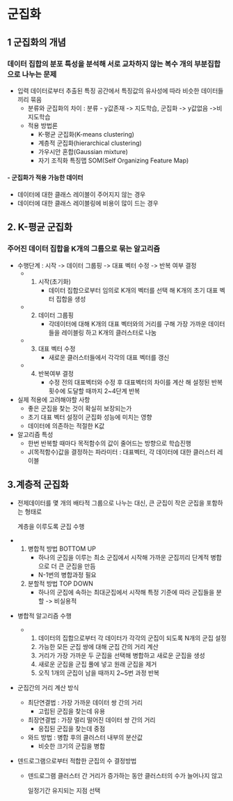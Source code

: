 # 군집화

## 1 군집화의 개념

### 데이터 집합의 분포 특성을 분석해 서로 교차하지 않는 복수 개의 부분집합으로 나누는 문제

- 입력 데이터로부터 추출된 특징 공간에서 특징값의 유사성에 따라 비슷한 데이터들끼리 묶음
  - 분류와 군집화의 차이 : 분류 - y값존재 -> 지도학습, 군집화 -> y값없음 ->비지도학습
  - 적용 방법론 
    - K-평균 군집화(K-means clustering)
    - 계층적 군집화(hierarchical clustering)
    - 가우시안 혼합(Gaussian mixture)
    - 자기 조직화 특징맵 SOM(Self Organizing Feature Map)

#### - 군집화가 적용 가능한 데이터

- 데이터에 대한 클래스 레이블이 주어지지 않는 경우
- 데이터에 대한 클래스 레이블링에 비용이 많이 드는 경우



## 2. K-평균 군집화

### 주어진 데이터 집합을 K개의 그룹으로 묶는 알고리즘

- 수행단계 : 시작 -> 데이터 그룹핑 -> 대표 벡터 수정 -> 반복 여부 결정
  - 1. 시작(초기화)
       - 데이터 집합으로부터 임의로 K개의 벡터를 선택 해 K개의 초기 대표 벡터 집합을 생성
  - 2. 데이터 그룹핑
       - 각데이터에 대해 K개의 대표 벡터와의 거리를 구해 가장 가까운 데이터들을 레이블링 하고 K개의 클러스터로 나눔
  - 3. 대표 벡터 수정
       - 새로운 클러스터들에서 각각의 대표 벡터를 갱신
  - 4. 반복여부 결정
       - 수정 전의 대표벡터와 수정 후 대표벡터의 차이를 계산 해 설정된 반복 횟수에 도달할 때까지 2~4단계 반복
- 실제 적용에 고려해야할 사항
  - 좋은 군집을 찾는 것이 확실히 보장되는가
  - 초기 대표 벡터 설정이 군집화 성능에 미치는 영향
  - 데이터에 의존하는 적절한 K값
- 알고리즘 특성
  - 한번 반복할 때마다 목적함수의 값이 줄어드는 방향으로 학습진행
  - J(목적함수)값을 결정하는 파라미터 : 대표벡터, 각 데이터에 대한 클러스터 레이블



## 3.계층적 군집화

- 전제데이터를 몇 개의 배타적 그룹으로 나누는 대신, 큰 군집이 작은 군집을 포함하는 형태로 

  계층을 이루도록 군집 수행

- 1. 병합적 방법 BOTTOM UP
     - 하나의 군집을 이루는 최소 군집에서 시작해 가까운 군집끼리 단계적 병합으로 더 큰 군집을 만듬
     - N-1번의 병합과정 필요
  2. 분할적 방법 TOP DOWN
     - 하나의 군집에 속하는 최대군집에서 시작해 특정 기준에 따라 군집들을 분할 -> 비실용적



- 병합적 알고리즘 수행
  - 1. 데이터의 집합으로부터 각 데이터가 각각의 군집이 되도록 N개의 군집 설정
    2. 가능한 모든 군집 쌍에 대해 군집 간의 거리 계산
    3. 거리가 가장 가까운 두 군집을 선택해 병합하고 새로운 군집을 생성
    4. 새로운 군집을 군집 풀에 넣고 원래 군집을 제거
    5. 오직 1개의 군집이 남을 때까지 2~5번 과정 반복

- 군집간의 거리 계산 방식
  - 최단연결법 : 가장 가까운 데이터 쌍 간의 거리
    - 고립된 군집을 찾는데 유용
  - 최장연결법 : 가장 멀리 떨어진 데이터 쌍 간의 거리
    - 응집된 군집을 찾는데 중점
  - 와드 방법 : 병합 후의 클러스터 내부의 분산값
    - 비슷한 크기의 군집을 병합

- 덴드로그램으로부터 적합한 군집의 수 결정방법

  - 덴드로그램 클러스터 간 거리가 증가하는 동안 클러스터의 수가 늘어나지 않고 

    일정기간 유지되는 지점 선택